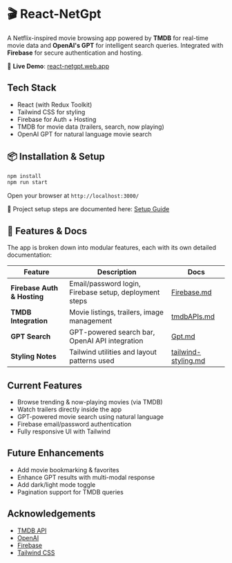 
# 🎬 React-NetGpt

A Netflix-inspired movie browsing app powered by **TMDB** for real-time movie data and **OpenAI's GPT** for intelligent search queries. Integrated with **Firebase** for secure authentication and hosting.

🚀 **Live Demo**: [react-netgpt.web.app](https://react-netgpt.web.app/)


## Tech Stack

- React (with Redux Toolkit)
- Tailwind CSS for styling
- Firebase for Auth + Hosting
- TMDB for movie data (trailers, search, now playing)
- OpenAI GPT for natural language movie search

## 📦 Installation & Setup

```bash
npm install
npm run start
```

Open your browser at `http://localhost:3000/`

🔧 Project setup steps are documented here: [Setup Guide](./doc/setup.md)

## 📂 Features & Docs

The app is broken down into modular features, each with its own detailed documentation:

| Feature | Description | Docs |
|--------|-------------|------|
| **Firebase Auth & Hosting** | Email/password login, Firebase setup, deployment steps | [Firebase.md](./doc/Firebase.md) |
| **TMDB Integration** | Movie listings, trailers, image management | [tmdbAPIs.md](./doc/tmdbAPIs.md) |
| **GPT Search** | GPT-powered search bar, OpenAI API integration | [Gpt.md](./doc/Gpt.md) |
| **Styling Notes** | Tailwind utilities and layout patterns used | [tailwind-styling.md](./doc/tailwind-styling.md) |

## Current Features

- Browse trending & now-playing movies (via TMDB)
- Watch trailers directly inside the app
- GPT-powered movie search using natural language
- Firebase email/password authentication
- Fully responsive UI with Tailwind

## Future Enhancements

- Add movie bookmarking & favorites
- Enhance GPT results with multi-modal response
- Add dark/light mode toggle
- Pagination support for TMDB queries

## Acknowledgements

- [TMDB API](https://developer.themoviedb.org/)
- [OpenAI](https://platform.openai.com/)
- [Firebase](https://firebase.google.com/)
- [Tailwind CSS](https://tailwindcss.com/)
